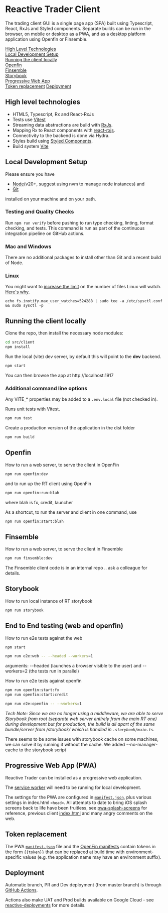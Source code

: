 # Reactive Trader Client

The trading client GUI is a single page app (SPA) built using Typescript, React, RxJs and Styled components. Separate builds can be run in the browser, on mobile or desktop as a PWA, and as a desktop platform application using Openfin or Finsemble.

[High Level Technologies](#high-level-technologies)  
[Local Development Setup](#local-development-setup)  
[Running the client locally](#running-the-client-locally)  
[Openfin](#openfin)  
[Finsemble](#finsemble)  
[Storybook](#storybook)  
[Progressive Web App](#progressive-web-app)  
[Token replacement](#token-replacement)
[Deployment](#deployment)

## High level technologies

- HTML5, Typescript, Rx and React-RxJs
- Tests use [Vitest](https://vitest.dev/)
- Streaming data abstractions are build with [RxJs](https://github.com/Reactive-Extensions/RxJS).
- Mapping Rx to React components with [react-rxjs](https://react-rxjs.org/).
- Connectivity to the backend is done via Hydra.
- Styles build using [Styled Components](https://www.styled-components.com/).
- Build system [Vite](https://vitejs.dev/)

## Local Development Setup

Please ensure you have

- [Node](https://nodejs.org)(v20+, suggest using nvm to manage node instances) and
- [Git](https://git-scm.com/downloads)

installed on your machine and on your path.

### Testing and Quality Checks

Run `npm run verify` before pushing to run type checking, linting, format checking, and tests.
This command is run as part of the continuous integration pipeline on GitHub actions.

### Mac and Windows

There are no additional packages to install other than Git and a recent build of Node.

### Linux

You might want to [increase the limit](http://stackoverflow.com/questions/16748737/grunt-watch-error-waiting-fatal-error-watch-enospc) on the number of files Linux will watch. [Here's why](https://github.com/coryhouse/react-slingshot/issues/6).

```
echo fs.inotify.max_user_watches=524288 | sudo tee -a /etc/sysctl.conf && sudo sysctl -p
```

## Running the client locally

Clone the repo, then install the necessary node modules:

```sh
cd src/client
npm install
```

Run the local (vite) dev server, by default this will point to the **dev** backend.

```sh
npm start
```

You can then browse the app at http://localhost:1917

### Additional command line options

Any VITE\_\* properties may be added to a `.env.local` file (not checked in).

Runs unit tests with Vitest.

```sh
npm run test
```

Create a production version of the application in the dist folder

```sh
npm run build
```

## Openfin

How to run a web server, to serve the client in OpenFin

```sh
npm run openfin:dev
```

and to run up the RT client using OpenFin

```sh
npm run openfin:run:blah
```

where blah is fx, credit, launcher

As a shortcut, to run the server and client in one command, use

```sh
npm run openfin:start:blah
```

## Finsemble

How to run a web server, to serve the client in Finsemble

```sh
npm run finsemble:dev
```

The Finsemble client code is in an internal repo .. ask a colleague for details.

## Storybook

How to run local instance of RT storybook

```sh
npm run storybook
```

## End to End testing (web and openfin)

How to run e2e tests against the web

```sh
npm start
```

```sh
npm run e2e:web -- --headed --workers=1
```

arguments: --headed (launches a browser visible to the user) and --workers=2 (the tests run in parallel)

How to run e2e tests against openfin

```sh
npm run openfin:start:fx
npm run openfin:start:credit
```

```sh
npm run e2e:openfin -- --workers=1
```

_Tech Note: Since we are no longer using a middleware, we are able to serve Storybook from root (separate web server entirely from the main RT one) during development but for production, the build is all apart of the same bundle/server from /storybook/ which is handled in `.storybook/main.ts`._

There seems to be some issues with storybook cache on some machines, we can solve it by running it without the cache. We added --no-manager-cache to the storybook script

## Progressive Web App (PWA)

Reactive Trader can be installed as a progressive web application.

The [service worker](src/serviceWorker.js) will need to be running for local development.

The settings for the PWA are configured in [`manifest.json`](public/manifest.json), plus various settings in index.html `<head>`. All attempts to date to bring iOS splash screens back to life have been fruitless, see [pwa-splash-screens](https://github.com/applification/pwa-splash-screens/blob/master/index.html) for reference, previous client [index.html](https://github.com/AdaptiveConsulting/ReactiveTraderCloud/blob/chore/classic-retirement/src/client/public/index.html) and many angry comments on the web.

## Token replacement

The PWA [`manifest.json`](public/manifest.json) file and the [OpenFin manifests](public/openfin) contain tokens in the form `{{token}}` that can be replaced at build time with environment-specific values (e.g. the application name may have an environment suffix).

## Deployment

Automatic branch, PR and Dev deployment (from master branch) is through [GitHub Actions](https://github.com/AdaptiveConsulting/ReactiveTraderCloud/tree/master/.github/workflows).

Actions also make UAT and Prod builds available on Google Cloud - see [reactive-deployments](https://github.com/AdaptiveConsulting/reactive-deployments) for more details.
